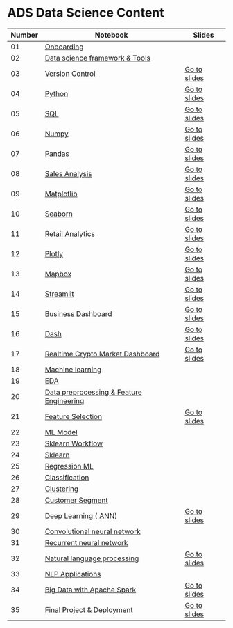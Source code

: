﻿# ADS Data Science Content 




| Number | Notebook |  Slides |
| ----- |  ----- |  ----- | 
| 01 | [Onboarding](https://www.beautiful.ai/player/-MdltxANBmKvXvYTffNN) |   |
| 02 | [Data science framework & Tools](https://github.com/Heytec/ADS_REV_code/blob/main/02%20Lesson%20Data%20science%20framework%20%26%20Tools/02Lesson%20Data%20framework%20%26%20Tools.pdf) |  |
| 03 | [Version Control](https://github.com/Heytec/ADS_REV_code/blob/main/03%20Lesson%20Version%20Control/03%20lesson%20Version%20Control%20(%20Git%20%26%20Github).ipynb) |  [Go to slides](https://github.com/Heytec/ADS_REV_code/blob/main/03%20Lesson%20Version%20Control/03%20Lesson%20(Version%20Control).pdf) |
| 04 | [Python](https://github.com/Heytec/ADS_REV_code/blob/main/04%20Lesson%20Programming%20(Python)/04%20Pthon%20basic%20syntax%20%20.ipynb) |  [Go to slides](https://github.com/Heytec/ADS_REV_code/blob/main/04%20Lesson%20Programming%20(Python)/04%20Python.pdf) |
| 05 | [SQL](https://github.com/Heytec/ADS_REV_code/blob/main/05%20lesson%20Database%20%26%20SQL/Database%20%26%20SQL.ipynb) |  [Go to slides](https://github.com/Heytec/ADS_REV_code/blob/main/05%20lesson%20Database%20%26%20SQL/05%20Lesson%20Database%20%26%20SQL.pdf) |
| 06 | [Numpy](https://github.com/Heytec/ADS_REV_code/blob/main/06%20Lesson%20Numpy/Numpy%20Detailed%20.ipynb) |  [Go to slides](https://github.com/Heytec/ADS_REV_code/blob/main/06%20Lesson%20Numpy/06%20%20NumPy%20.pdf) |
| 07 | [Pandas](https://github.com/Heytec/ADS_REV_code/blob/main/07%20Lesson%20Pandas/Lesson7%20(Pandas).ipynb) |  [Go to slides](https://github.com/Heytec/ADS_REV_code/blob/main/07%20Lesson%20Pandas/07%20Lesson%20%20Pandas%20.pdf) |
| 08 | [Sales Analysis](https://github.com/Heytec/ADS_REV_code/blob/main/08%20Lesson%20Sales%20Analysis/Sales%20Analysis.ipynb) |  [Go to slides](https://github.com/Heytec/ADS_REV_code/blob/main/08%20Lesson%20Sales%20Analysis/08%20Sales%20analysis.pdf) |
| 09 | [Matplotlib](https://github.com/Heytec/ADS_REV_code/blob/main/09%20Lesson%20Matplotlib/Matplotlib%20basics%20.ipynb) |  [Go to slides](https://github.com/Heytec/ADS_REV_code/blob/main/09%20Lesson%20Matplotlib/09%20Matplotlib.pdf) |
| 10 | [Seaborn](https://github.com/Heytec/ADS_REV_code/blob/main/010%20Lesson%20Seaborn/Seaborn.ipynb) |  [Go to slides](https://github.com/Heytec/ADS_REV_code/blob/main/010%20Lesson%20Seaborn/10%C2%A0%20Seaborn.pdf) |
| 11 | [Retail Analytics](https://github.com/Heytec/ADS_REV_code/blob/main/011%20lesson%20Retail%20%20analytics/Retail_Customer_Analysis.ipynb) |  [Go to slides](https://github.com/Heytec/ADS_REV_code/blob/main/011%20lesson%20Retail%20%20analytics/Retail%20Analytics.pdf) |
| 12 | [Plotly](https://github.com/Heytec/ADS_REV_code/blob/main/012%20Lesson%20Plotly/Plotly%20Express.ipynb) |  [Go to slides](https://github.com/Heytec/ADS_REV_code/blob/main/012%20Lesson%20Plotly/012%20Plotly.pdf) |
| 13 | [Mapbox](https://github.com/Heytec/ADS_REV_code/blob/main/013%20Lesson%20%20Mapbox/Mapbox%20basic.ipynb) |  [Go to slides](https://github.com/Heytec/ADS_REV_code/blob/main/013%20Lesson%20%20Mapbox/013%20Mapbox.pdf) |
| 14 | [Streamlit](https://github.com/Heytec/ADS_REV_code/blob/main/014%20Lesson%20Streamlit/app/first_app.py) |  [Go to slides](https://github.com/Heytec/ADS_REV_code/blob/main/014%20Lesson%20Streamlit/014%20Streamlit.pdf) |
| 15 | [Business Dashboard](https://github.com/Heytec/ADS_REV_code/blob/main/015%20Lesson%20Business%20Dashboard/Dashboard/main.py) |  [Go to slides](https://github.com/Heytec/ADS_REV_code/blob/main/015%20Lesson%20Business%20Dashboard/Screenshot_61.png) |
| 16 | [Dash](https://github.com/Heytec/ADS_REV_code/blob/main/016%20Lesson%20%20Dash/Dash%20notes.ipynb) |  [Go to slides](https://github.com/Heytec/ADS_REV_code/blob/main/016%20Lesson%20%20Dash/016%20Dash.pdf) |
| 17 | [Realtime Crypto Market Dashboard](https://github.com/Heytec/ADS_REV_code/blob/main/017%20Lesson%20Realtime%20Crypto%20Market%20Dashboard/Dashboard%20app/main.py) |  [Go to slides](https://github.com/Heytec/ADS_REV_code/blob/main/017%20Lesson%20Realtime%20Crypto%20Market%20Dashboard/Screenshot_148.png) |
| 18 | [Machine learning](https://github.com/Heytec/ADS_REV_code/blob/main/018%20Lesson%20%20Machine%20learning/Machine%20Learning%20Pipeline.pdf) |   |
| 19 | [EDA](https://github.com/Heytec/ADS_REV_code/blob/main/019%20lesson%20%20EDA/Exploratory%20data%20analysis.ipynb) |   |
| 20 | [Data preprocessing & Feature Engineering](https://github.com/Heytec/ADS_REV_code/blob/main/020%20Lesson%20%20Data%20preprocessing%20%26%20Feature%20Engineering/Data%20preprocessing%20and%20Feature%20Engineering%20.ipynb) |   |
| 21 | [Feature Selection](https://github.com/Heytec/ADS_REV_code/blob/main/021%20Lesson%20Data%20Selection/Feature%20Selection.ipynb) |  [Go to slides](https://github.com/Heytec/ADS_REV_code/blob/main/021%20Lesson%20Data%20Selection/Feature%20Selection.pdf) |
| 22 | [ML Model](https://github.com/Heytec/ADS_REV_code/blob/main/022%20Lesson%20Model/ML%20Models.pdf) |   |
| 23 | [Sklearn Workflow](https://github.com/Heytec/ADS_REV_code/blob/main/023%20Lesson%20Sklearn%20Workflow/Lesson%2022%20Scikit-learn%20Workflow%20.ipynb) |  |
| 24 | [Sklearn ](https://github.com/Heytec/ADS_REV_code/blob/main/024%20lesson%20Sklearn%20Part2/23%20Lesson%20Sklearn%20Details.ipynb) |   |
| 25 | [Regression ML](https://github.com/Heytec/ADS_REV_code/blob/main/025%20Lesson%20Regression/Regression%20PP.ipynb) |   |
| 26 | [Classification](https://github.com/Heytec/ADS_REV_code/blob/main/026%20Lesson%20Classification/Classification_Credit%20Risk%20Management.ipynb) |   |
| 27 | [Clustering](https://github.com/Heytec/ADS_REV_code/blob/main/027%20Lesson%20Clustering/Clustering.ipynb) |   |
| 28 | [Customer Segment](https://github.com/Heytec/ADS_REV_code/blob/main/028%20Lessson%20Customer%20Segment/Customer_Segmentation.ipynb) |   |
| 29 | [Deep Learning ( ANN)](https://github.com/Heytec/ADS_REV_code/blob/main/029%20Deep%20Learning%20(%20ANN)/Deep%20Learning%20(ANN).ipynb) |  [Go to slides](https://github.com/Heytec/ADS_REV_code/blob/main/029%20Deep%20Learning%20(%20ANN)/Deep%20Learning%20(1).pdf) |
| 30 | [Convolutional neural network](https://github.com/Heytec/ADS_REV_code/blob/main/030%20CNN/CNN%20(%20Malaria%20Screener%20).ipynb) |   |
| 31 | [Recurrent neural network](https://github.com/Heytec/ADS_REV_code/blob/main/031%20RNN/Sales%20Forecasting(RNN%26%20LSTM).ipynb) |   |
| 32 | [Natural language processing](https://github.com/Heytec/ADS_REV_code/blob/main/032%20Lesson%20NLP%20Basics/Natural%20Language%20Processing%20(%20SpaCy%20%26%20NLTK).ipynb) |  [Go to slides](https://github.com/Heytec/ADS_REV_code/blob/main/032%20Lesson%20NLP%20Basics/NLP.pdf) |
| 33 | [NLP Applications ](https://github.com/Heytec/ADS_REV_code/blob/main/033%20Lesson%20NLP%20Appliations%20(%20Sentiment%20Analysis)/Transformers%20(Hugging%20Face).ipynb) |   |
| 34 | [Big Data with Apache Spark](https://github.com/Heytec/ADS_REV_code/blob/main/034%20Lesson%20%20Big%20Data%20with%20Apache%20%20Spark/Big_Data_Analysis_%26_ML_With_Apache_Spark(Python).ipynb) |  [Go to slides](https://github.com/Heytec/ADS_REV_code/blob/main/034%20Lesson%20%20Big%20Data%20with%20Apache%20%20Spark/Big%C2%A0%20Data.pdf) |
| 35 | [Final Project & Deployment](https://github.com/Heytec/ADS_REV_code/blob/main/035%20Lesson%20Final%20%20Project%20%26%20Deployment/Build%20End%20to%20End%20Machine%20learning%20Project/End-to-end%20machine%20learning%20pipeline%20%26%20APP.ipynb) |  [Go to slides](https://github.com/Heytec/ADS_REV_code/blob/main/035%20Lesson%20Final%20%20Project%20%26%20Deployment/Final%20Project%20Guidelines%20Notes/Final%C2%A0%20Project.pdf) |
